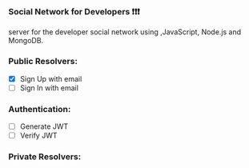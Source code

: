 ### Social Network for Developers ❗❗❗

server for the developer social network using ,JavaScript, Node.js and MongoDB.

### Public Resolvers:

- [x] Sign Up with email
- [ ] Sign In with email

### Authentication:

- [ ] Generate JWT
- [ ] Verify JWT

### Private Resolvers:
